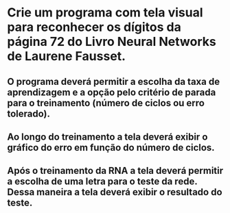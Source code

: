 # Crie um programa com tela visual para reconhecer os dígitos da página 72 do Livro Neural Networks de Laurene Fausset.

## O programa deverá permitir a escolha da taxa de aprendizagem e a opção pelo critério de parada para o treinamento (número de ciclos ou erro tolerado).

## Ao longo do treinamento a tela deverá exibir o gráfico do erro em função do número de ciclos.

## Após o treinamento da RNA a tela deverá permitir a escolha de uma letra para o teste da rede. Dessa maneira a tela deverá exibir o resultado do teste.
